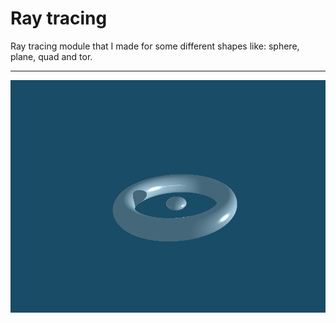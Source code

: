# Ray tracing
Ray tracing module that I made for some different shapes like: sphere, plane, quad and tor.

------------------------------------------
![testing1.bmp](Examples/testing1.bmp)
